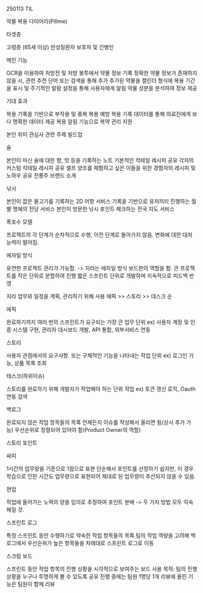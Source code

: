 250113 TIL

약물 복용 다이어리(Pillme)

타겟층

고령층 (65세 이상)
만성질환자
보호자 및 간병인


메인 기능

OCR을 이용하여 처방전 및 처방 봉투에서 약물 정보 기록
정확한 약물 정보가 존재하지 않을 시, 관련 추천 단어 또는 검색을 통해 추가
추가된 약물을 캘린더 형식에 복용 기간을 표시 및 주기적인 알람 설정을 통해 사용자에게 알림
약물 성분을 분석하여 정보 제공


기대 효과

복용 기록을 기반으로 부작용 및 중복 복용 예방
복용 기록 데이터를 통해 의료진에게 보다 명확한 데이터 제공
복용 알림 기능으로 복약 관리 지원





본인 취미 관심사 관련 주제 빌드업


술

본인이 마신 술에 대한 향, 맛 등을 기록하는 노트
기본적인 칵테일 레시피 공유
각자의 커스텀 칵테일 레시피 공유
셀프 양조를 체험하고 싶은 이들을 위한 경험자의 레시피 및 노하우 공유
전통주 브랜드 소개



낚시

본인이 잡은 물고기를 기록하는 2D 어항 서비스
기록을 기반으로 유저끼리 진행하는 월별 명예의 전당 서비스
본인이 방문한 낚시 포인트 체크하는 전국 지도 서비스





폭포수 모델

프로젝트의 각 단계가 순차적으로 수행, 이전 단계로 돌아가지 않음.
변화에 대한 대처 능력이 떨어짐.


에자일 방식

유연한 프로젝트 관리가 가능함.
-> 지라는 에자일 방식 보드판의 역할을 함.
큰 프로젝트를 작은 단위로 분할하여 진행
짧은 스프린트 단위로 개발하며 지속적으로 피드백 반영



지라
업무와 일정을 계획, 관리하기 위해 사용
에픽 >> 스토리 >> 데스크 순

에픽

완료하기까지 여러 번의 스프린트가 요구되는 가장 큰 업무 단위
ex) 사용자 계정 및 인증 시스템 구현, 관리자 대시보드 개발, API 통합, 외부서비스 연동


스토리

사용자 관점에서의 요구사항. 또는 구체적인 기능을 나타내는 작업 단위
ex) 로그인 기능, 상품 목록 조회


태스크(하위이슈)

스토리를 완료하기 위해 개발자가 작업해야 하는 단위 작업
ex) 토큰 갱신 로직, Oauth 연동 검색


백로그

완료되지 않은 작업 항목들의 목록
언제든지 이슈를 작성해서 올리면 됨(상시 추가 가능)
우선순위로 정렬되어 있어야 함(Product Owner의 역할)


스토리 포인트

싸피

1시간의 업무량을 기준으로 1점으로 표현
단순해서 포인트를 선정하기 쉽지만, 이 경우 학습으로 인한 시간도 업무량으로 표현되어 제대로 된 업무량이 추산되지 않을 수 있음.


현업

작업에 들어가는 노력의 양을 임의로 추정하여 포인트 분배
-> 두 가지 방법 모두 익숙해질 것.




스프린트 로그

특정 스프린트 동안 수행하기로 약속한 작업 항목들의 목록
팀의 작업 역량을 고려해 백로그에서 우선순위가 높은 항목들을 차례대로 스프린트 로그로 이동


스크럼 보드

스프린트 동안 작업 항목의 진행 상황을 시각적으로 보여주는 보드
사용 목적: 팀의 진행상황을 누구나 투명하게 볼 수 있도록 공유
진행 중에는 팀원 1명당 1개
리뷰에 올린 기능은 팀원이 함께 리뷰
